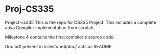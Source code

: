 # Proj-CS335

Project-cs335
This is the repo for CS335 Project. This includes a complete Java Compiler implementation from scratch.

Milestone 4 contains the final compiler's source code. 

Doc.pdf present in milestone4/doc/ acts as README
